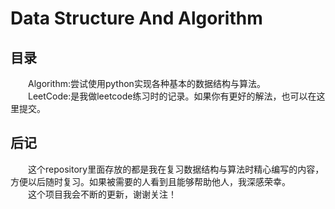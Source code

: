 # Data Structure And Algorithm
## 目录
　　Algorithm:尝试使用python实现各种基本的数据结构与算法。</br>
　　LeetCode:是我做leetcode练习时的记录。如果你有更好的解法，也可以在这里提交。</br>
## 后记
　　这个repository里面存放的都是我在复习数据结构与算法时精心编写的内容，方便以后随时复习。如果被需要的人看到且能够帮助他人，我深感荣幸。</br>
　　这个项目我会不断的更新，谢谢关注！
